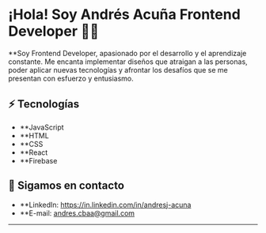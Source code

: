 # ¡Hola! Soy Andrés Acuña Frontend Developer 👋🏻


**Soy Frontend Developer, apasionado por el desarrollo y el aprendizaje constante. Me encanta implementar diseños que atraigan a las personas, poder aplicar
nuevas tecnologías y afrontar los desafíos que se me presentan con esfuerzo y entusiasmo.



## ⚡ Tecnologías

* **JavaScript
* **HTML
* **CSS
* **React
* **Firebase



## 📱 Sigamos en contacto

- **LinkedIn: https://in.linkedin.com/in/andresj-acuna
- **E-mail: andres.cbaa@gmail.com

---

